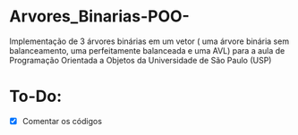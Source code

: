 # Arvores_Binarias-POO-
Implementação de 3 árvores binárias em um vetor ( uma árvore binária sem balanceamento, uma perfeitamente balanceada e uma AVL) para a aula de Programação Orientada a Objetos da Universidade de São Paulo (USP)

# To-Do:
- [x] Comentar os códigos
